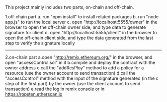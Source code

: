 
This project mainly includes two parts, on-chain and off-chain.

1.off-chain part
a. run "npm install" to install related packages
b. run "node app.js" to run the local server
c. open "http://localhost:5555/owner" in the browser to open the off-chain owner side, and type data to generate signature for client
d. open "http://localhost:5555/client" in the browser to open the off-chain client side, and type the data generated from the last step to verify the signature locally


*************************************************************************************

2.on-chain part
a.open "http://remix.ethereum.org/" in the browser, and open "accessControl.sol" in it
b.compile and deploy the contract with the owner address
c.call the "addResPloy" method to add a policy for a resource (use the owner account to send transaction)
d.call the "accessControl" method with the input of the signature generated (in the c step of the first part) by the owner (use the client account to send transaction)
e.read the log in remix console or in https://ropsten.etherscan.io

